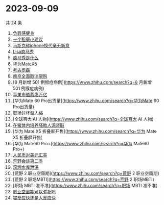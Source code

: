 # 2023-09-09

共 24 条

<!-- BEGIN ZHIHUSEARCH -->
<!-- 最后更新时间 Sat Sep 09 2023 13:05:34 GMT+0800 (China Standard Time) -->
1. [负罪感健身](https://www.zhihu.com/search?q=负罪感健身)
1. [一个租房小建议](https://www.zhihu.com/search?q=一个租房小建议)
1. [马斯克称iphone换代毫无新意](https://www.zhihu.com/search?q=马斯克称iphone换代毫无新意)
1. [Lisa疯马秀](https://www.zhihu.com/search?q=Lisa疯马秀)
1. [疯马秀是什么](https://www.zhihu.com/search?q=疯马秀是什么)
1. [华为MateX5](https://www.zhihu.com/search?q=华为MateX5)
1. [考古丞磊](https://www.zhihu.com/search?q=考古丞磊)
1. [南京全面取消限购](https://www.zhihu.com/search?q=南京全面取消限购)
1. [8 月新增 501 例猴痘病例](https://www.zhihu.com/search?q=8 月新增 501 例猴痘病例)
1. [苹果市值蒸发万亿](https://www.zhihu.com/search?q=苹果市值蒸发万亿)
1. [华为Mate 60 Pro出货量](https://www.zhihu.com/search?q=华为Mate 60 Pro出货量)
1. [职场讨坏型人格](https://www.zhihu.com/search?q=职场讨坏型人格)
1. [全球百大 AI 人物](https://www.zhihu.com/search?q=全球百大 AI 人物)
1. [在猪体内培养胚胎人源肾脏](https://www.zhihu.com/search?q=在猪体内培养胚胎人源肾脏)
1. [华为 Mate X5 折叠屏开售](https://www.zhihu.com/search?q=华为 Mate X5 折叠屏开售)
1. [华为 Mate60 Pro+](https://www.zhihu.com/search?q=华为 Mate60 Pro+)
1. [人民币对美元汇率](https://www.zhihu.com/search?q=人民币对美元汇率)
1. [荒野会谈第二季](https://www.zhihu.com/search?q=荒野会谈第二季)
1. [深圳水库泄洪](https://www.zhihu.com/search?q=深圳水库泄洪)
1. [荒野 2 职业空窗期](https://www.zhihu.com/search?q=荒野 2 职业空窗期)
1. [荒野 2 职场MBTI](https://www.zhihu.com/search?q=荒野 2 职场MBTI)
1. [职场 MBTI 准不准](https://www.zhihu.com/search?q=职场 MBTI 准不准)
1. [职业空窗期可以弥补吗](https://www.zhihu.com/search?q=职业空窗期可以弥补吗)
1. [猫反应快还是人反应快](https://www.zhihu.com/search?q=猫反应快还是人反应快)
<!-- END ZHIHUSEARCH -->
